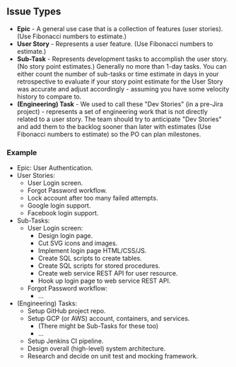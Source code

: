## Issue Types

* **Epic** - A general use case that is a collection of features (user stories). (Use Fibonacci numbers to estimate.)
* **User Story** - Represents a user feature. (Use Fibonacci numbers to estimate.)
* **Sub-Task** - Represents development tasks to accomplish the user story. (No story point estimates.) Generally no more than 1-day tasks. You can either count the number of sub-tasks or time estimate in days in your retrospective to evaluate if your story point estimate for the User Story was accurate and adjust accordingly - assuming you have some velocity history to compare to.
* **(Engineering) Task** - We used to call these "Dev Stories" (in a pre-Jira project) - represents a set of engineering work that is not directly related to a user story. The team should try to anticipate "Dev Stories" and add them to the backlog sooner than later with estimates (Use Fibonacci numbers to estimate) so the PO can plan milestones.

### Example

* Epic: User Authentication.
* User Stories:
  * User Login screen.
  * Forgot Password workflow.
  * Lock account after too many failed attempts.
  * Google login support.
  * Facebook login support.
* Sub-Tasks:
  * User Login screen:
    * Design login page.
    * Cut SVG icons and images.
    * Implement login page HTML/CSS/JS.
    * Create SQL scripts to create tables.
    * Create SQL scripts for stored procedures.
    * Create web service REST API for user resource.
    * Hook up login page to web service REST API.
  * Forgot Password workflow:
    * ...
* (Engineering) Tasks:
  * Setup GitHub project repo.
  * Setup GCP (or AWS) account, containers, and services.
    * (There might be Sub-Tasks for these too)
    * ...
  * Setup Jenkins CI pipeline.
  * Design overall (high-level) system architecture.
  * Research and decide on unit test and mocking framework.
